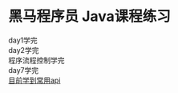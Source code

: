 # 黑马程序员 Java课程练习
day1学完<br>
day2学完<br>
程序流程控制学完<br>
day7学完<br>
[目前学到常用api](https://www.bilibili.com/video/BV1Cv411372m?p=76)
